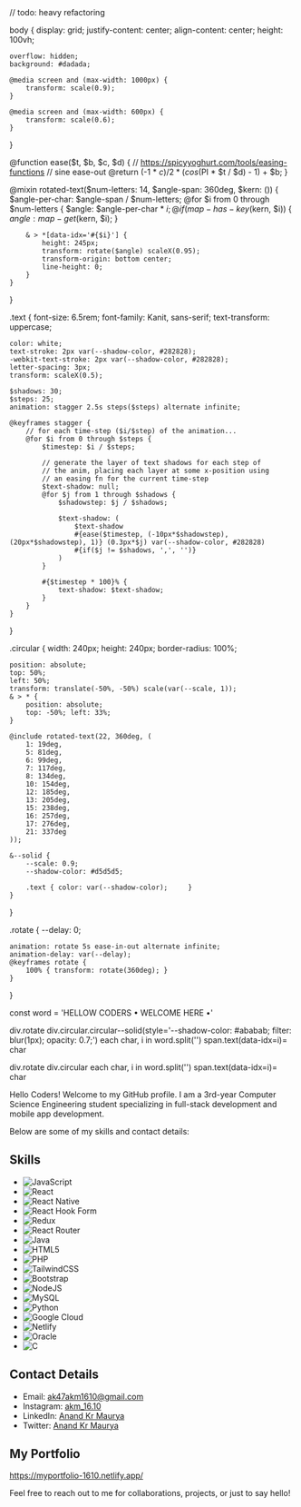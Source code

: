 <html>
  <head
    <style>
    // todo: heavy refactoring

body {
	display: grid;
	justify-content: center;
	align-content: center;
	height: 100vh;
	
	overflow: hidden;
	background: #dadada;
	
	@media screen and (max-width: 1000px) {
		transform: scale(0.9);
	}
	
	@media screen and (max-width: 600px) {
		transform: scale(0.6);
	}
}

@function ease($t, $b, $c, $d) {
	// https://spicyyoghurt.com/tools/easing-functions
	// sine ease-out
	@return (-1 * $c) / 2 * (cos($PI * $t / $d) - 1) + $b;
}

@mixin rotated-text($num-letters: 14, $angle-span: 360deg, $kern: ()) {
	$angle-per-char: $angle-span / $num-letters;
	@for $i from 0 through $num-letters {
		$angle: $angle-per-char * $i;
		@if (map-has-key($kern, $i)) { $angle: map-get($kern, $i); }
		
		& > *[data-idx='#{$i}'] {
			height: 245px;
			transform: rotate($angle) scaleX(0.95);
			transform-origin: bottom center;
			line-height: 0;
		}
	}
}

.text {
	font-size: 6.5rem;
	font-family: Kanit, sans-serif;
	text-transform: uppercase;

	color: white;
	text-stroke: 2px var(--shadow-color, #282828);
	-webkit-text-stroke: 2px var(--shadow-color, #282828);
	letter-spacing: 3px;
	transform: scaleX(0.5);
	
	$shadows: 30;
	$steps: 25;
	animation: stagger 2.5s steps($steps) alternate infinite;

	@keyframes stagger {
		// for each time-step ($i/$step) of the animation...
		@for $i from 0 through $steps {
			$timestep: $i / $steps;
			
			// generate the layer of text shadows for each step of
			// the anim, placing each layer at some x-position using
			// an easing fn for the current time-step
			$text-shadow: null;
			@for $j from 1 through $shadows {
				$shadowstep: $j / $shadows;
				
				$text-shadow: (
					$text-shadow 
					#{ease($timestep, (-10px*$shadowstep), (20px*$shadowstep), 1)} (0.3px*$j) var(--shadow-color, #282828)
					#{if($j != $shadows, ',', '')}
				)
			}
			
			#{$timestep * 100}% {
				text-shadow: $text-shadow;
			}
		}
	}
}

.circular {
	width: 240px;
	height: 240px;
	border-radius: 100%;
	
	position: absolute;
	top: 50%;
	left: 50%;
	transform: translate(-50%, -50%) scale(var(--scale, 1));
	& > * {
		position: absolute;
		top: -50%; left: 33%;
	}
	
	@include rotated-text(22, 360deg, (
		1: 19deg,
		5: 81deg,
		6: 99deg,
		7: 117deg,
		8: 134deg,
		10: 154deg,
		12: 185deg,
		13: 205deg,
		15: 238deg,
		16: 257deg,
		17: 276deg,
		21: 337deg
	));
	
	&--solid {
		--scale: 0.9;
		--shadow-color: #d5d5d5;

		.text { color: var(--shadow-color); 	}
	}
}

.rotate {
	--delay: 0;
	
	animation: rotate 5s ease-in-out alternate infinite;
	animation-delay: var(--delay);
	@keyframes rotate {
		100% { transform: rotate(360deg); }
	}
}
  </style>
  </head>
const word = 'HELLOW CODERS • WELCOME HERE •'

div.rotate
	div.circular.circular--solid(style='--shadow-color: #ababab; filter: blur(1px); opacity: 0.7;')
		each char, i in word.split('')
			span.text(data-idx=i)= char

div.rotate
	div.circular
		each char, i in word.split('')
			span.text(data-idx=i)= char

</html>



Hello Coders! Welcome to my GitHub profile. I am a 3rd-year Computer Science Engineering student specializing in full-stack development and mobile app development.

Below are some of my skills and contact details:

## Skills


- ![JavaScript](https://img.shields.io/badge/javascript-%23323330.svg?style=for-the-badge&logo=javascript&logoColor=%23F7DF1E)
- ![React](https://img.shields.io/badge/react-%2320232a.svg?style=for-the-badge&logo=react&logoColor=%2361DAFB)
- 	![React Native](https://img.shields.io/badge/react_native-%2320232a.svg?style=for-the-badge&logo=react&logoColor=%2361DAFB)
- 	![React Hook Form](https://img.shields.io/badge/React%20Hook%20Form-%23EC5990.svg?style=for-the-badge&logo=reacthookform&logoColor=white)
- 	![Redux](https://img.shields.io/badge/redux-%23593d88.svg?style=for-the-badge&logo=redux&logoColor=white)
- 	![React Router](https://img.shields.io/badge/React_Router-CA4245?style=for-the-badge&logo=react-router&logoColor=white)
- ![Java](https://img.shields.io/badge/java-%23ED8B00.svg?style=for-the-badge&logo=openjdk&logoColor=white)
- ![HTML5](https://img.shields.io/badge/html5-%23E34F26.svg?style=for-the-badge&logo=html5&logoColor=white)
- ![PHP](https://img.shields.io/badge/php-%23777BB4.svg?style=for-the-badge&logo=php&logoColor=white)
- ![TailwindCSS](https://img.shields.io/badge/tailwindcss-%2338B2AC.svg?style=for-the-badge&logo=tailwind-css&logoColor=white)
- ![Bootstrap](https://img.shields.io/badge/bootstrap-%238511FA.svg?style=for-the-badge&logo=bootstrap&logoColor=white)
- ![NodeJS](https://img.shields.io/badge/node.js-6DA55F?style=for-the-badge&logo=node.js&logoColor=white)
- ![MySQL](https://img.shields.io/badge/mysql-4479A1.svg?style=for-the-badge&logo=mysql&logoColor=white)
- ![Python](https://img.shields.io/badge/python-3670A0?style=for-the-badge&logo=python&logoColor=ffdd54)
- ![Google Cloud](https://img.shields.io/badge/GoogleCloud-%234285F4.svg?style=for-the-badge&logo=google-cloud&logoColor=white)
- ![Netlify](https://img.shields.io/badge/netlify-%23000000.svg?style=for-the-badge&logo=netlify&logoColor=#00C7B7)
- ![Oracle](https://img.shields.io/badge/Oracle-F80000?style=for-the-badge&logo=oracle&logoColor=white)
- ![C](https://img.shields.io/badge/c-%2300599C.svg?style=for-the-badge&logo=c&logoColor=white)

## Contact Details

- Email: ak47akm1610@gmail.com
- Instagram: [akm_16.10](https://www.instagram.com/akm_16.10/)
- LinkedIn: [Anand Kr Maurya](https://www.linkedin.com/in/anand-kr-maurya-akm16)
- Twitter: [Anand Kr Maurya](https://twitter.com/Anand786akm)

## My Portfolio

https://myportfolio-1610.netlify.app/

Feel free to reach out to me for collaborations, projects, or just to say hello!

